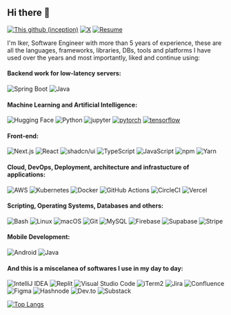 ## Hi there 👋

<!--
**iker592/iker592** is a ✨ _special_ ✨ repository because its `README.md` (this file) appears on your GitHub profile.

Here are some ideas to get you started:

- 🔭 I’m currently working on ...
- 🌱 I’m currently learning ...
- 👯 I’m looking to collaborate on ...
- 🤔 I’m looking for help with ...
- 💬 Ask me about ...
- 📫 How to reach me: ...
- 😄 Pronouns: ...
- ⚡ Fun fact: ...
https://github.com/anuraghazra/github-readme-stats?tab=readme-ov-file#usage-2
![Iker's GitHub stats](https://github-readme-stats.vercel.app/api?username=iker592&show=reviews,prs_merged,prs_merged_percentage)
-->
[![This github (inception)](https://img.shields.io/badge/GitHub-iker592-181717.svg?style=flat&logo=github)](https://github.com/iker592)
[![X](https://img.shields.io/badge/X-@ikercodes-00aced.svg?style=flat&logo=twitter)](https://x.com/ikercodes)
[![Resume](https://img.shields.io/badge/Website-Iker_Codes-5087B2.svg?style=flat&logo=telegram)](http://ikercodes.com/)

I'm Iker, Software Engineer with more than 5 years of experience, these are all the languages, frameworks, libraries, DBs, tools and platforms I have used over the years and most importantly, liked and continue using:

#### Backend work for low-latency servers:

![Spring Boot](https://img.shields.io/badge/Spring%20Boot-6DB33F?logo=springboot&logoColor=fff)
![Java](https://img.shields.io/badge/Java-%23ED8B00.svg?logo=openjdk&logoColor=white)

#### Machine Learning and Artificial Intelligence:

![Hugging Face](https://img.shields.io/badge/Hugging%20Face-FFD21E?logo=huggingface&logoColor=000)
![Python](https://img.shields.io/badge/Python-3776AB?logo=python&logoColor=fff)
![jupyter](https://img.shields.io/badge/Jupyter-Lab-F37626.svg?style=flat&logo=Jupyter) 
[![pytorch](https://img.shields.io/badge/PyTorch-1.6.0-EE4C2C.svg?style=flat&logo=pytorch)](https://pytorch.org)
[![tensorflow](https://img.shields.io/badge/TensorFlow-1.12-FF6F00.svg?style=flat&logo=tensorflow)](https://www.tensorflow.org)

#### Front-end:

![Next.js](https://img.shields.io/badge/Next.js-black?logo=next.js&logoColor=white)
![React](https://img.shields.io/badge/Library-React-informational?style=flat&logo=react&color=61DAFB)
![shadcn/ui](https://img.shields.io/badge/shadcn%2Fui-000?logo=shadcnui&logoColor=fff)
![TypeScript](https://img.shields.io/badge/TypeScript-3178C6?logo=typescript&logoColor=fff)
![JavaScript](https://img.shields.io/badge/JavaScript-F7DF1E?logo=javascript&logoColor=000)
![npm](https://img.shields.io/badge/npm-CB3837?logo=npm&logoColor=fff)
![Yarn](https://img.shields.io/badge/Yarn-2C8EBB?logo=yarn&logoColor=fff)

#### Cloud, DevOps, Deployment, architecture and infrastucture of applications:

![AWS](https://img.shields.io/badge/AWS-%23FF9900.svg?logo=amazon-web-services&logoColor=white)
![Kubernetes](https://img.shields.io/badge/Kubernetes-326CE5?logo=kubernetes&logoColor=fff)
![Docker](https://img.shields.io/badge/Docker-2496ED?logo=docker&logoColor=fff)
![GitHub Actions](https://img.shields.io/badge/GitHub_Actions-2088FF?logo=github-actions&logoColor=white)
![CircleCI](https://img.shields.io/badge/CircleCI-343434?logo=circleci&logoColor=fff)
![Vercel](https://img.shields.io/badge/Vercel-%23000000.svg?logo=vercel&logoColor=white)

#### Scripting, Operating Systems, Databases and others:

![Bash](https://img.shields.io/badge/Bash-4EAA25?logo=gnubash&logoColor=fff)
![Linux](https://img.shields.io/badge/Linux-FCC624?logo=linux&logoColor=black)
![macOS](https://img.shields.io/badge/macOS-000000?logo=apple&logoColor=F0F0F0)
![Git](https://img.shields.io/badge/Git-F05032?logo=git&logoColor=fff)
![MySQL](https://img.shields.io/badge/MySQL-4479A1?logo=mysql&logoColor=fff)
![Firebase](https://img.shields.io/badge/Firebase-039BE5?logo=Firebase&logoColor=white)
![Supabase](https://img.shields.io/badge/Supabase-3FCF8E?logo=supabase&logoColor=fff)
![Stripe](https://img.shields.io/badge/Stripe-5851DD?logo=stripe&logoColor=fff)

#### Mobile Development:

![Android](https://img.shields.io/badge/Android-3DDC84?logo=android&logoColor=white)
![Java](https://img.shields.io/badge/Java-%23ED8B00.svg?logo=openjdk&logoColor=white)


#### And this is a miscelanea of softwares I use in my day to day:

![IntelliJ IDEA](https://img.shields.io/badge/IntelliJIDEA-000000.svg?logo=intellij-idea&logoColor=white)
![Replit](https://img.shields.io/badge/Replit-F26207?logo=replit&logoColor=fff)
![Visual Studio Code](https://custom-icon-badges.demolab.com/badge/Visual%20Studio%20Code-0078d7.svg?logo=vsc&logoColor=white)
![iTerm2](https://img.shields.io/badge/iTerm2-000000?logo=iterm2&logoColor=fff)
![Jira](https://img.shields.io/badge/Jira-0052CC?logo=jira&logoColor=fff)
![Confluence](https://img.shields.io/badge/Confluence-172B4D?logo=confluence&logoColor=fff)
![Figma](https://img.shields.io/badge/Figma-F24E1E?logo=figma&logoColor=white)
![Hashnode](https://img.shields.io/badge/Hashnode-2962FF?logo=hashnode&logoColor=white)
![Dev.to](https://img.shields.io/badge/Dev.to-0A0A0A?logo=devdotto&logoColor=white)
![Substack](https://img.shields.io/badge/Substack-FF6719?logo=substack&logoColor=fff)

[![Top Langs](https://github-readme-stats.vercel.app/api/top-langs/?username=iker592&layout=donut)](https://github.com/anuraghazra/github-readme-stats)
